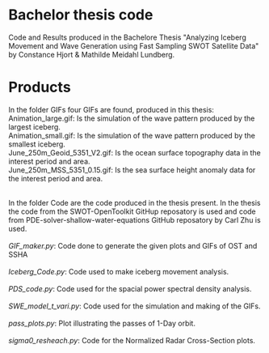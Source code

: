 # Bachelor thesis code
Code and Results produced in the Bachelore Thesis "Analyzing Iceberg Movement and Wave Generation using Fast Sampling SWOT Satellite Data" by Constance Hjort & Mathilde Meidahl Lundberg. 

# Products
In the folder GIFs four GIFs are found, produced in this thesis: <br>
Animation_large.gif: Is the simulation of the wave pattern produced by the largest iceberg. <br>
Animation_small.gif: Is the simulation of the wave pattern produced by the smallest iceberg.<br>
June_250m_Geoid_5351_V2.gif: Is the ocean surface topography data in the interest period and area. <br>
June_250m_MSS_5351_0.15.gif: Is the sea surface height anomaly data for the interest period and area.<br><br>

In the folder Code are the code produced in the thesis present. In the thesis the code from the SWOT-OpenToolkit GitHup reposatory is used and code from PDE-solver-shallow-water-equations GitHub reposatory by Carl Zhu is used.  <br> <br>
*GIF_maker.py*: Code done to generate the given plots and GIFs of OST and SSHA  <br><br>
*Iceberg_Code.py*: Code used to make iceberg movement analysis.  <br> <br>
*PDS_code.py*: Code used for the spacial power spectral density analysis.  <br><br>
*SWE_model_t_vari.py*: Code used for the simulation and making of the GIFs.  <br><br>
*pass_plots.py*: Plot illustrating the passes of 1-Day orbit.  <br><br>
*sigma0_resheach.py*: Code for the Normalized Radar Cross-Section plots.  <br><br>



